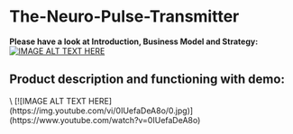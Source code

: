 # The-Neuro-Pulse-Transmitter

<strong>Please have a look at
Introduction, Business Model and Strategy:</strong> \
[![IMAGE ALT TEXT HERE](https://img.youtube.com/vi/aw0q_MiwXu4/0.jpg)](https://www.youtube.com/watch?v=aw0q_MiwXu4)

<h2><strong>Product description and functioning with demo:</strong></h2> \
[![IMAGE ALT TEXT HERE](https://img.youtube.com/vi/0IUefaDeA8o/0.jpg)](https://www.youtube.com/watch?v=0IUefaDeA8o)
